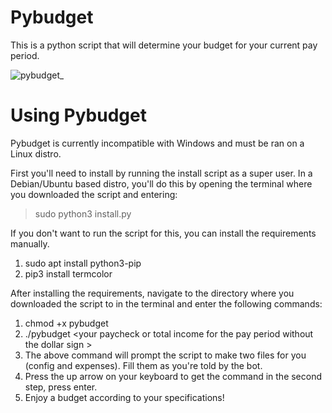 # Pybudget
This is a python script that will determine your budget for your current pay period.

![pybudget_](https://repository-images.githubusercontent.com/461317333/15ec2644-80c3-467c-97d5-2a74acd32965)

# Using Pybudget

Pybudget is currently incompatible with Windows and must be ran on a Linux distro. 

First you'll need to install by running the install script as a super user. In a Debian/Ubuntu 
based distro, you'll do this by opening the terminal where you downloaded the script and entering:
> sudo python3 install.py

If you don't want to run the script for this, you can install the requirements manually.
1. sudo apt install python3-pip
2. pip3 install termcolor

After installing the requirements, navigate to the directory where you downloaded the 
script to in the terminal and enter the following commands:

1. chmod +x pybudget
2. ./pybudget \<your paycheck or total income for the pay period without the dollar sign \>
3. The above command will prompt the script to make two files for you (config and expenses). Fill them as you're told by the bot.
4. Press the up arrow on your keyboard to get the command in the second step, press enter.
5. Enjoy a budget according to your specifications!
